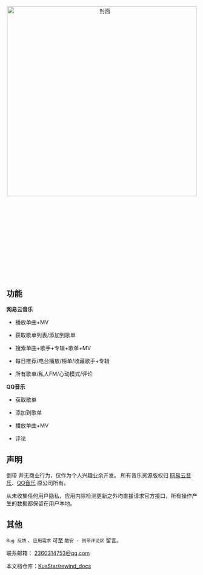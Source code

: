 <div 
  style="text-align: center; margin-bottom: 15rem;" 
  onclick="toTutorial()"
  class="home-div"
>
  <img
    src="https://s1.ax1x.com/2020/03/14/8MlQ2Q.jpg"
    height="500px"
    alt="封面"
    data-no-zoom
  />
</div>


## 功能

**网易云音乐**

* 播放单曲+MV

* 获取歌单列表/添加到歌单

* 搜索单曲+歌手+专辑+歌单+MV

* 每日推荐/电台播放/榜单/收藏歌手+专辑

* 所有歌单/私人FM/心动模式/评论

**QQ音乐**

* 获取歌单

* 添加到歌单

* 播放单曲+MV

* 评论

## 声明

倒带 并无商业行为，仅作为个人兴趣业余开发。
所有音乐资源版权归 [网易云音乐](https://music.163.com/)、[QQ音乐](https://y.qq.com/) 原公司所有。

从未收集任何用户隐私，应用内除检测更新之外均直接请求官方接口，所有操作产生的数据都保留在用户本地。

## 其他

`Bug 反馈` 、`应用需求` 可至 `酷安 - 倒带评论区` 留言。

联系邮箱： [2360314753@qq.com](mailto:2360314753@qq.com)

本文档仓库：[KusStar/rewind_docs](https://github.com/KusStar/rewind_docs)

<div style="height:4rem;"></div>



